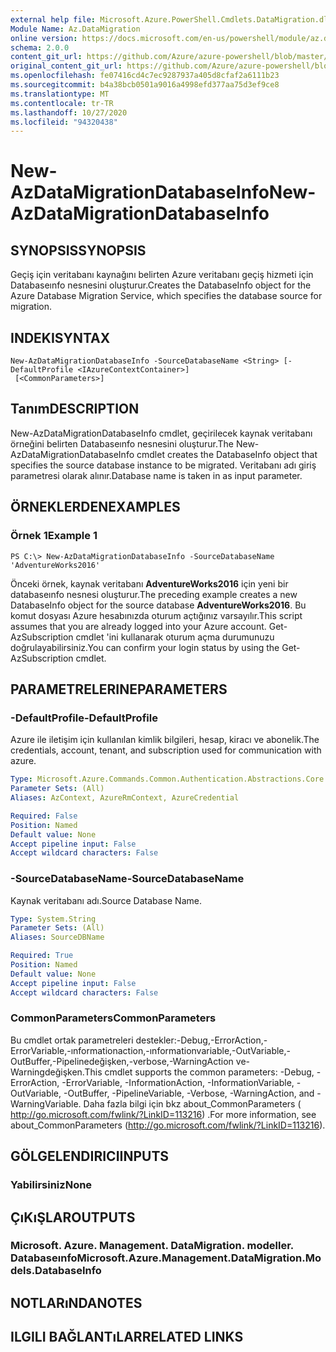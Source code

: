 ```yaml
---
external help file: Microsoft.Azure.PowerShell.Cmdlets.DataMigration.dll-Help.xml
Module Name: Az.DataMigration
online version: https://docs.microsoft.com/en-us/powershell/module/az.datamigration/New-AzDataMigrationDatabaseInfo
schema: 2.0.0
content_git_url: https://github.com/Azure/azure-powershell/blob/master/src/DataMigration/DataMigration/help/New-AzDataMigrationDatabaseInfo.md
original_content_git_url: https://github.com/Azure/azure-powershell/blob/master/src/DataMigration/DataMigration/help/New-AzDataMigrationDatabaseInfo.md
ms.openlocfilehash: fe07416cd4c7ec9287937a405d8cfaf2a6111b23
ms.sourcegitcommit: b4a38bcb0501a9016a4998efd377aa75d3ef9ce8
ms.translationtype: MT
ms.contentlocale: tr-TR
ms.lasthandoff: 10/27/2020
ms.locfileid: "94320438"
---
```

# <span data-ttu-id="f8e04-101">New-AzDataMigrationDatabaseInfo</span><span class="sxs-lookup"><span data-stu-id="f8e04-101">New-AzDataMigrationDatabaseInfo</span></span>

## <span data-ttu-id="f8e04-102">SYNOPSIS</span><span class="sxs-lookup"><span data-stu-id="f8e04-102">SYNOPSIS</span></span>
<span data-ttu-id="f8e04-103">Geçiş için veritabanı kaynağını belirten Azure veritabanı geçiş hizmeti için Databaseınfo nesnesini oluşturur.</span><span class="sxs-lookup"><span data-stu-id="f8e04-103">Creates the DatabaseInfo object for the Azure Database Migration Service, which specifies the database source for migration.</span></span>

## <span data-ttu-id="f8e04-104">INDEKI</span><span class="sxs-lookup"><span data-stu-id="f8e04-104">SYNTAX</span></span>

```
New-AzDataMigrationDatabaseInfo -SourceDatabaseName <String> [-DefaultProfile <IAzureContextContainer>]
 [<CommonParameters>]
```

## <span data-ttu-id="f8e04-105">Tanım</span><span class="sxs-lookup"><span data-stu-id="f8e04-105">DESCRIPTION</span></span>
<span data-ttu-id="f8e04-106">New-AzDataMigrationDatabaseInfo cmdlet, geçirilecek kaynak veritabanı örneğini belirten Databaseınfo nesnesini oluşturur.</span><span class="sxs-lookup"><span data-stu-id="f8e04-106">The New-AzDataMigrationDatabaseInfo cmdlet creates the DatabaseInfo object that specifies the source database instance to be migrated.</span></span> <span data-ttu-id="f8e04-107">Veritabanı adı giriş parametresi olarak alınır.</span><span class="sxs-lookup"><span data-stu-id="f8e04-107">Database name is taken in as input parameter.</span></span>

## <span data-ttu-id="f8e04-108">ÖRNEKLERDEN</span><span class="sxs-lookup"><span data-stu-id="f8e04-108">EXAMPLES</span></span>

### <span data-ttu-id="f8e04-109">Örnek 1</span><span class="sxs-lookup"><span data-stu-id="f8e04-109">Example 1</span></span>
```
PS C:\> New-AzDataMigrationDatabaseInfo -SourceDatabaseName 'AdventureWorks2016'
```

<span data-ttu-id="f8e04-110">Önceki örnek, kaynak veritabanı **AdventureWorks2016** için yeni bir databaseınfo nesnesi oluşturur.</span><span class="sxs-lookup"><span data-stu-id="f8e04-110">The preceding example creates a new DatabaseInfo object for the source database **AdventureWorks2016**.</span></span>
<span data-ttu-id="f8e04-111">Bu komut dosyası Azure hesabınızda oturum açtığınız varsayılır.</span><span class="sxs-lookup"><span data-stu-id="f8e04-111">This script assumes that you are already logged into your Azure account.</span></span> <span data-ttu-id="f8e04-112">Get-AzSubscription cmdlet 'ini kullanarak oturum açma durumunuzu doğrulayabilirsiniz.</span><span class="sxs-lookup"><span data-stu-id="f8e04-112">You can confirm your login status by using the Get-AzSubscription cmdlet.</span></span>

## <span data-ttu-id="f8e04-113">PARAMETRELERINE</span><span class="sxs-lookup"><span data-stu-id="f8e04-113">PARAMETERS</span></span>

### <span data-ttu-id="f8e04-114">-DefaultProfile</span><span class="sxs-lookup"><span data-stu-id="f8e04-114">-DefaultProfile</span></span>
<span data-ttu-id="f8e04-115">Azure ile iletişim için kullanılan kimlik bilgileri, hesap, kiracı ve abonelik.</span><span class="sxs-lookup"><span data-stu-id="f8e04-115">The credentials, account, tenant, and subscription used for communication with azure.</span></span>

```yaml
Type: Microsoft.Azure.Commands.Common.Authentication.Abstractions.Core.IAzureContextContainer
Parameter Sets: (All)
Aliases: AzContext, AzureRmContext, AzureCredential

Required: False
Position: Named
Default value: None
Accept pipeline input: False
Accept wildcard characters: False
```

### <span data-ttu-id="f8e04-116">-SourceDatabaseName</span><span class="sxs-lookup"><span data-stu-id="f8e04-116">-SourceDatabaseName</span></span>
<span data-ttu-id="f8e04-117">Kaynak veritabanı adı.</span><span class="sxs-lookup"><span data-stu-id="f8e04-117">Source Database Name.</span></span>

```yaml
Type: System.String
Parameter Sets: (All)
Aliases: SourceDBName

Required: True
Position: Named
Default value: None
Accept pipeline input: False
Accept wildcard characters: False
```

### <span data-ttu-id="f8e04-118">CommonParameters</span><span class="sxs-lookup"><span data-stu-id="f8e04-118">CommonParameters</span></span>
<span data-ttu-id="f8e04-119">Bu cmdlet ortak parametreleri destekler:-Debug,-ErrorAction,-ErrorVariable,-ınformationaction,-ınformationvariable,-OutVariable,-OutBuffer,-Pipelinedeğişken,-verbose,-WarningAction ve-Warningdeğişken.</span><span class="sxs-lookup"><span data-stu-id="f8e04-119">This cmdlet supports the common parameters: -Debug, -ErrorAction, -ErrorVariable, -InformationAction, -InformationVariable, -OutVariable, -OutBuffer, -PipelineVariable, -Verbose, -WarningAction, and -WarningVariable.</span></span> <span data-ttu-id="f8e04-120">Daha fazla bilgi için bkz about_CommonParameters ( http://go.microsoft.com/fwlink/?LinkID=113216) .</span><span class="sxs-lookup"><span data-stu-id="f8e04-120">For more information, see about_CommonParameters (http://go.microsoft.com/fwlink/?LinkID=113216).</span></span>

## <span data-ttu-id="f8e04-121">GÖLGELENDIRICI</span><span class="sxs-lookup"><span data-stu-id="f8e04-121">INPUTS</span></span>

### <span data-ttu-id="f8e04-122">Yabilirsiniz</span><span class="sxs-lookup"><span data-stu-id="f8e04-122">None</span></span>

## <span data-ttu-id="f8e04-123">ÇıKıŞLAR</span><span class="sxs-lookup"><span data-stu-id="f8e04-123">OUTPUTS</span></span>

### <span data-ttu-id="f8e04-124">Microsoft. Azure. Management. DataMigration. modeller. Databaseınfo</span><span class="sxs-lookup"><span data-stu-id="f8e04-124">Microsoft.Azure.Management.DataMigration.Models.DatabaseInfo</span></span>

## <span data-ttu-id="f8e04-125">NOTLARıNDA</span><span class="sxs-lookup"><span data-stu-id="f8e04-125">NOTES</span></span>

## <span data-ttu-id="f8e04-126">ILGILI BAĞLANTıLAR</span><span class="sxs-lookup"><span data-stu-id="f8e04-126">RELATED LINKS</span></span>
